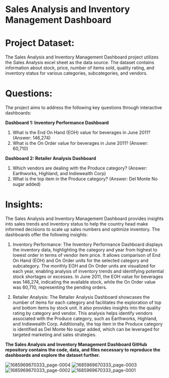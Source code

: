 # Sales Analysis and Inventory Management Dashboard

# Project Dataset:

The Sales Analysis and Inventory Management Dashboard project utilizes the Sales Analysis excel sheet as the data source. The dataset contains information about stock, price, number of items sold, quality rating, and inventory status for various categories, subcategories, and vendors.

# Questions:

The project aims to address the following key questions through interactive dashboards:

**Dashboard 1: Inventory Performance Dashboard**

1. What is the End On Hand (EOH) value for beverages in June 2011? (Answer: 146,274)
2. What is the On Order value for beverages in June 2011? (Answer: 60,710)

**Dashboard 2: Retailer Analysis Dashboard**

1. Which vendors are dealing with the Produce category? (Answer: Earthworks, Highland, and Indiewealth Corp)
2. What is the top item in the Produce category? (Answer: Del Monte No sugar added)
   
# Insights:
The Sales Analysis and Inventory Management Dashboard provides insights into sales trends and inventory status to help the country head make informed decisions to scale up sales numbers and optimize inventory. The dashboards offer the following insights:

1. Inventory Performance: The Inventory Performance Dashboard displays the inventory data, highlighting the category and year from highest to lowest order in terms of vendor item price. It allows comparison of End On Hand (EOH) and On Order units for the selected category and subcategory. The monthly EOH and On Order units are visualized for each year, enabling analysis of inventory trends and identifying potential stock shortages or excesses. In June 2011, the EOH value for beverages was 146,274, indicating the available stock, while the On Order value was 60,710, representing the pending orders.

2. Retailer Analysis: The Retailer Analysis Dashboard showcases the number of items for each category and facilitates the exploration of top and bottom items by stock unit. It also provides insights into the quality rating by category and vendor. This analysis helps identify vendors associated with the Produce category, such as Earthworks, Highland, and Indiewealth Corp. Additionally, the top item in the Produce category is identified as Del Monte No sugar added, which can be leveraged for targeted marketing and sales strategies.

**The Sales Analysis and Inventory Management Dashboard GitHub repository contains the code, data, and files necessary to reproduce the dashboards and explore the dataset further.**

![1685969670333_page-0004](https://github.com/Ronit11246/BIProject_3/assets/108767208/519af608-6d46-4621-a0b1-7688c502b728)
![1685969670333_page-0003](https://github.com/Ronit11246/BIProject_3/assets/108767208/d77fa785-5b81-43e4-8a72-84f34d2829fb)
![1685969670333_page-0002](https://github.com/Ronit11246/BIProject_3/assets/108767208/efbb6d76-04ee-4efe-b7f8-85d72ccb09d6)
![1685969670333_page-0001](https://github.com/Ronit11246/BIProject_3/assets/108767208/12ddf817-1c8a-49b1-864c-98a5282c586b)



